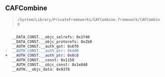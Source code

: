 ## CAFCombine

> `/System/Library/PrivateFrameworks/CAFCombine.framework/CAFCombine`

```diff

   __DATA_CONST.__objc_selrefs: 0x1f40
   __DATA_CONST.__objc_protorefs: 0x2b8
   __AUTH_CONST.__auth_got: 0x6f0
-  __AUTH_CONST.__auth_ptr: 0x4d0
+  __AUTH_CONST.__auth_ptr: 0x8c8
   __AUTH_CONST.__const: 0x1158
   __AUTH_CONST.__objc_const: 0x1e848
   __AUTH.__objc_data: 0x9378

```
